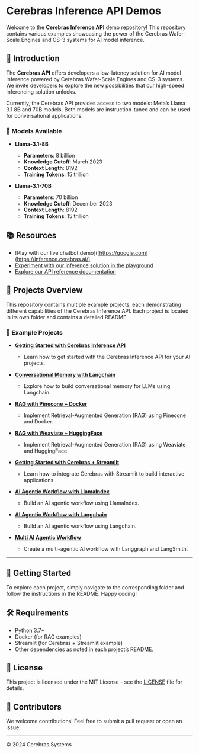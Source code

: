 # Cerebras Inference API Demos

Welcome to the **Cerebras Inference API** demo repository! This repository contains various examples showcasing the power of the Cerebras Wafer-Scale Engines and CS-3 systems for AI model inference.

## 🚀 Introduction

The **Cerebras API** offers developers a low-latency solution for AI model inference powered by Cerebras Wafer-Scale Engines and CS-3 systems. We invite developers to explore the new possibilities that our high-speed inferencing solution unlocks.

Currently, the Cerebras API provides access to two models: Meta’s Llama 3.1 8B and 70B models. Both models are instruction-tuned and can be used for conversational applications.

### 🧠 Models Available

- **Llama-3.1-8B**
  - **Parameters**: 8 billion
  - **Knowledge Cutoff**: March 2023
  - **Context Length**: 8192
  - **Training Tokens**: 15 trillion

- **Llama-3.1-70B**
  - **Parameters**: 70 billion
  - **Knowledge Cutoff**: December 2023
  - **Context Length**: 8192
  - **Training Tokens**: 15 trillion

## 📚 Resources

- [Play with our live chatbot demo]([https://google.com](https://inference.cerebras.ai/)
- [Experiment with our inference solution in the playground](https://cloud.cerebras.ai/)
- [Explore our API reference documentation](https://inference-docs.cerebras.ai/api-reference/chat-completions)

## 📁 Projects Overview

This repository contains multiple example projects, each demonstrating different capabilities of the Cerebras Inference API. Each project is located in its own folder and contains a detailed README.

### 🔗 Example Projects

- **[Getting Started with Cerebras Inference API](./getting-started/README.md)**
  - Learn how to get started with the Cerebras Inference API for your AI projects.

- **[Conversational Memory with Langchain](./conversational-memory-langchain/README.md)**
  - Explore how to build conversational memory for LLMs using Langchain.

- **[RAG with Pinecone + Docker](./rag-pinecone-docker/README.md)**
  - Implement Retrieval-Augmented Generation (RAG) using Pinecone and Docker.

- **[RAG with Weaviate + HuggingFace](./rag-weaviate-huggingface/README.md)**
  - Implement Retrieval-Augmented Generation (RAG) using Weaviate and HuggingFace.

- **[Getting Started with Cerebras + Streamlit](./cerebras-streamlit/README.md)**
  - Learn how to integrate Cerebras with Streamlit to build interactive applications.

- **[AI Agentic Workflow with LlamaIndex](./ai-workflow-llamaindex/README.md)**
  - Build an AI agentic workflow using LlamaIndex.

- **[AI Agentic Workflow with Langchain](./ai-workflow-langchain/README.md)**
  - Build an AI agentic workflow using Langchain.

- **[Multi AI Agentic Workflow](./multi-ai-workflow/README.md)**
  - Create a multi-agentic AI workflow with Langgraph and LangSmith.

---

## 🌟 Getting Started

To explore each project, simply navigate to the corresponding folder and follow the instructions in the README. Happy coding!

## 🛠️ Requirements

- Python 3.7+
- Docker (for RAG examples)
- Streamlit (for Cerebras + Streamlit example)
- Other dependencies as noted in each project’s README.

## 📝 License

This project is licensed under the MIT License - see the [LICENSE](./LICENSE) file for details.

## 👥 Contributors

We welcome contributions! Feel free to submit a pull request or open an issue.

---

© 2024 Cerebras Systems
